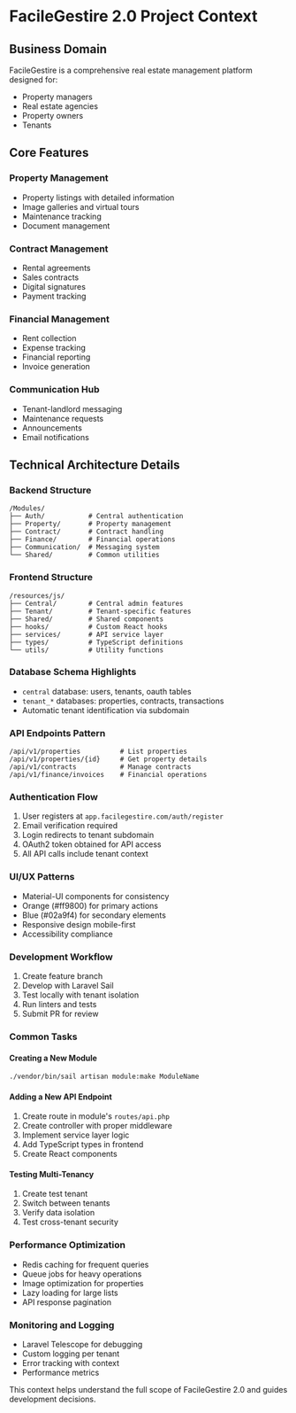 # FacileGestire 2.0 Project Context

## Business Domain
FacileGestire is a comprehensive real estate management platform designed for:
- Property managers
- Real estate agencies
- Property owners
- Tenants

## Core Features

### Property Management
- Property listings with detailed information
- Image galleries and virtual tours
- Maintenance tracking
- Document management

### Contract Management
- Rental agreements
- Sales contracts
- Digital signatures
- Payment tracking

### Financial Management
- Rent collection
- Expense tracking
- Financial reporting
- Invoice generation

### Communication Hub
- Tenant-landlord messaging
- Maintenance requests
- Announcements
- Email notifications

## Technical Architecture Details

### Backend Structure
```
/Modules/
├── Auth/           # Central authentication
├── Property/       # Property management
├── Contract/       # Contract handling
├── Finance/        # Financial operations
├── Communication/  # Messaging system
└── Shared/         # Common utilities
```

### Frontend Structure
```
/resources/js/
├── Central/        # Central admin features
├── Tenant/         # Tenant-specific features
├── Shared/         # Shared components
├── hooks/          # Custom React hooks
├── services/       # API service layer
├── types/          # TypeScript definitions
└── utils/          # Utility functions
```

### Database Schema Highlights
- `central` database: users, tenants, oauth tables
- `tenant_*` databases: properties, contracts, transactions
- Automatic tenant identification via subdomain

### API Endpoints Pattern
```
/api/v1/properties          # List properties
/api/v1/properties/{id}     # Get property details
/api/v1/contracts           # Manage contracts
/api/v1/finance/invoices    # Financial operations
```

### Authentication Flow
1. User registers at `app.facilegestire.com/auth/register`
2. Email verification required
3. Login redirects to tenant subdomain
4. OAuth2 token obtained for API access
5. All API calls include tenant context

### UI/UX Patterns
- Material-UI components for consistency
- Orange (#ff9800) for primary actions
- Blue (#02a9f4) for secondary elements
- Responsive design mobile-first
- Accessibility compliance

### Development Workflow
1. Create feature branch
2. Develop with Laravel Sail
3. Test locally with tenant isolation
4. Run linters and tests
5. Submit PR for review

### Common Tasks

#### Creating a New Module
```bash
./vendor/bin/sail artisan module:make ModuleName
```

#### Adding a New API Endpoint
1. Create route in module's `routes/api.php`
2. Create controller with proper middleware
3. Implement service layer logic
4. Add TypeScript types in frontend
5. Create React components

#### Testing Multi-Tenancy
1. Create test tenant
2. Switch between tenants
3. Verify data isolation
4. Test cross-tenant security

### Performance Optimization
- Redis caching for frequent queries
- Queue jobs for heavy operations
- Image optimization for properties
- Lazy loading for large lists
- API response pagination

### Monitoring and Logging
- Laravel Telescope for debugging
- Custom logging per tenant
- Error tracking with context
- Performance metrics

This context helps understand the full scope of FacileGestire 2.0 and guides development decisions.